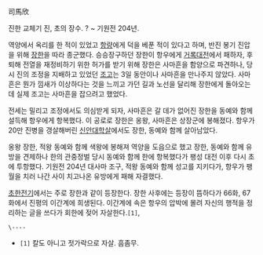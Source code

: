 司馬欣

진한 교체기 진, 초의 장수. ? ~ 기원전 204년.

역양에서 옥리를 한 적이 있었고 [항량](%ED%95%AD%EB%9F%89.md)에게 덕을 베푼 적이 있다고 하며, 반진 봉기 진압을
위해 [장한](%EC%9E%A5%ED%95%9C.md)을 따라 종군했다. 승승장구하던 장한이 항우에게
[거록대전](%EA%B1%B0%EB%A1%9D%EB%8C%80%EC%A0%84.md)에서 패하자, 후퇴해 전열을 재정비하기 위한 허가를
받기 위해 장한은 사마흔을 함양으로 파견하나, 당시 진의 조정을 지배하고 있었던 [조고](%EC%A1%B0%EA%B3%A0.md)는
3일 동안이나 사마흔을 만나주지 않았다. 사마흔은 뭔가 낌새가 이상하다는 것을 느끼고 가던 길과 노선을 달리해 장한에게 돌아오는데 실제
조고는 사마흔을 잡으려고 했었다.

전세는 밀리고 조정에서도 의심받게 되자, 사마흔은 갈 데가 없어진 장한을 동예와 함께 설득해 항우에게 항복했다. 이 공로로 장한은 옹왕,
사마흔은 상장군에 봉해졌다. 항우가 20만 진병을 갱살해버린
[신안대학살](%EC%8B%A0%EC%95%88%EB%8C%80%ED%95%99%EC%82%B4.md)에서도 장한, 동예와 함께
살아남았다.

옹왕 장한, 적왕 동예와 함께 색왕에 봉해져 역양을 도읍으로 했고 장한, 동예와 함께 유방을 견제하나 한의 관중정벌 당시 동예와 함께 한에
항복했다가 팽성 대전 이후 다시 초에 투항했다. 기원전 204년 대사마 조구, 적왕 동예와 함께 성고를 지키다가, 항우가 팽월을 치러 나간
사이 치고나온 유방에게 패해 자결했다.

[초한전기](%EC%B4%88%ED%95%9C%EC%A0%84%EA%B8%B0.md)에서는 주로 장한과 같이 등장한다. 장한 사후에는
등장이 뜸하다가 66화, 67화에서 진평의 이간계에 희생된다. 이간계에 속은 항우의 압박에 몰려 자신의 행적을 정리하는 글을 쓰다가 회한에
젖어 자살한다.`[1]`,

`\----`

  * `[1]` 칼도 아니고 젓가락으로 자살. 흠좀무.

